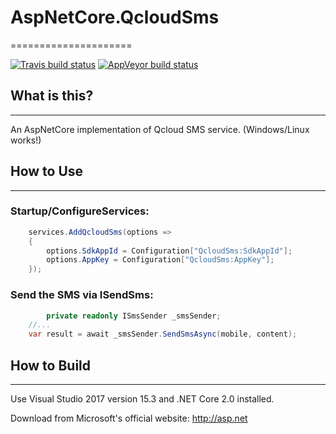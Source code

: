 # AspNetCore.QcloudSms
=====================

[![Travis build status](https://img.shields.io/travis/myvas/AspNetCore.QcloudSms.svg?label=travis-ci&style=flat-square&branch=master)](https://travis-ci.org/myvas/AspNetCore.QcloudSms)
[![AppVeyor build status](https://img.shields.io/appveyor/ci/FrankH/AspNetCore-QcloudSms/master.svg?label=appveyor&style=flat-square)](https://ci.appveyor.com/project/FrankH/AspNetCore-QcloudSms)

## What is this?
----------------

An AspNetCore implementation of Qcloud SMS service. (Windows/Linux works!)

## How to Use
----------------
### Startup/ConfigureServices:
```csharp
    services.AddQcloudSms(options =>
    {
        options.SdkAppId = Configuration["QcloudSms:SdkAppId"];
        options.AppKey = Configuration["QcloudSms:AppKey"];
    });
```

### Send the SMS via ISendSms:
```csharp
        private readonly ISmsSender _smsSender;
	//...
	var result = await _smsSender.SendSmsAsync(mobile, content);
```


## How to Build
----------------

Use Visual Studio 2017 version 15.3 and .NET Core 2.0 installed.

Download from Microsoft's official website: http://asp.net
